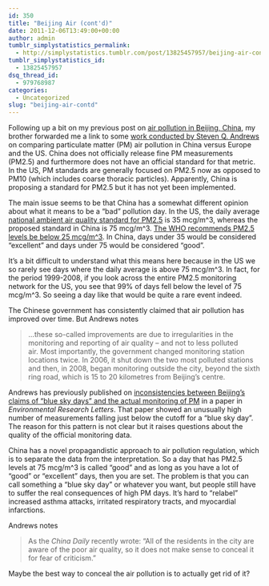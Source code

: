 ```yaml
---
id: 350
title: "Beijing Air (cont'd)"
date: 2011-12-06T13:49:00+00:00
author: admin
tumblr_simplystatistics_permalink:
  - http://simplystatistics.tumblr.com/post/13825457957/beijing-air-contd
tumblr_simplystatistics_id:
  - 13825457957
dsq_thread_id:
  - 979768987
categories:
  - Uncategorized
slug: "beijing-air-contd"
---
```

Following up a bit on my previous post on <a href="http://simplystatistics.tumblr.com/post/13601935082/beijing-air" target="_blank">air pollution in Beijing, China</a>, my brother forwarded me a link to some <a href="http://www.chinadialogue.net/article/show/single/en/4661-Beijing-s-hazardous-blue-sky" target="_blank">work conducted by Steven Q. Andrews</a> on comparing particulate matter (PM) air pollution in China versus Europe and the US. China does not officially release fine PM measurements (PM2.5) and furthermore does not have an official standard for that metric. In the US, PM standards are generally focused on PM2.5 now as opposed to PM10 (which includes coarse thoracic particles). Apparently, China is proposing a standard for PM2.5 but it has not yet been implemented.

The main issue seems to be that China has a somewhat different opinion about what it means to be a &#8220;bad&#8221; pollution day. In the US, the daily average <a href="http://www.epa.gov/air/criteria.html" target="_blank">national ambient air quality standard for PM2.5</a> is 35 mcg/m^3, whereas the proposed standard in China is 75 mcg/m^3. <a href="http://www.who.int/phe/health_topics/outdoorair_aqg/en/" target="_blank">The WHO recommends PM2.5 levels be below 25 mcg/m^3</a>. In China, days under 35 would be considered &#8220;excellent&#8221; and days under 75 would be considered &#8220;good&#8221;.

It&#8217;s a bit difficult to understand what this means here because in the US we so rarely see days where the daily average is above 75 mcg/m^3. In fact, for the period 1999-2008, if you look across the entire PM2.5 monitoring network for the US, you see that 99% of days fell below the level of 75 mcg/m^3. So seeing a day like that would be quite a rare event indeed.

The Chinese government has consistently claimed that air pollution has improved over time. But Andrews notes

> <span>&#8230;these so-called improvements are due to irregularities in the monitoring and reporting of air quality – and not to less polluted air. Most importantly, the government </span><span>changed monitoring station locations</span><span> twice. In 2006, it shut down the two most polluted stations and then, in 2008, began monitoring outside the city, beyond the sixth ring road, which is 15 to 20 kilometres from Beijing’s centre.</span>

<span>Andrews has previously published on <a href="http://iopscience.iop.org/1748-9326/3/3/034009" target="_blank">inconsistencies between Beijing&#8217;s claims of &#8220;blue sky days&#8221; and the actual monitoring of PM</a> in a paper in </span><span><em>Environmental Research Letters</em>. That paper showed an unusually high number of measurements falling just below the cutoff for a &#8220;blue sky day&#8221;. The reason for this pattern is not clear but it raises questions about the quality of the official monitoring data.</span>

<span>China has a novel propagandistic approach to air pollution regulation, which is to separate the data from the interpretation. So a day that has PM2.5 levels at 75 mcg/m^3 is called &#8220;good&#8221; and as long as you have a lot of &#8220;good&#8221; or &#8220;excellent&#8221; days, then you are set. The problem is that you can call something a &#8220;blue sky day&#8221; or whatever you want, but people still have to suffer the real consequences of high PM days. It&#8217;s hard to &#8220;relabel&#8221; increased asthma attacks, irritated respiratory tracts, and myocardial infarctions. </span>

<span>Andrews notes</span>

> <span>As the </span>_China Daily_<span> recently </span><span>wrote</span><span>: “All of the residents in the city are aware of the poor air quality, so it does not make sense to conceal it for fear of criticism.”</span>

<span>Maybe the best way to conceal the air pollution is to actually get rid of it?</span>
